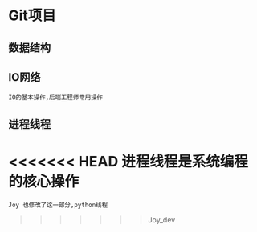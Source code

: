 # Git项目

## 数据结构
## IO网络
    IO的基本操作,后端工程师常用操作
## 进程线程
<<<<<<< HEAD
    进程线程是系统编程的核心操作
=======
    Joy 也修改了这一部分,python线程
>>>>>>> Joy_dev
